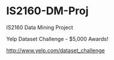 # IS2160-DM-Proj

IS2160 Data Mining Project

Yelp Dataset Challenge - $5,000 Awards!

http://www.yelp.com/dataset_challenge
